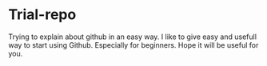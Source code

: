 # Trial-repo
Trying to explain about github in an easy way.
I like to give easy and usefull way to start using Github.
Especially for beginners. 
Hope it will be useful for you.
